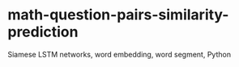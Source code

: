 # math-question-pairs-similarity-prediction
Siamese LSTM networks, word embedding, word segment, Python
